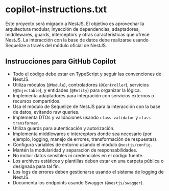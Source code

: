 # copilot-instructions.txt

Este proyecto será migrado a NestJS. El objetivo es aprovechar la arquitectura modular, inyección de dependencias, adaptadores, middlewares, guards, interceptors y otras características que ofrece NestJS. La interacción con la base de datos debe realizarse usando Sequelize a través del módulo oficial de NestJS.

## Instrucciones para GitHub Copilot

- Todo el código debe estar en TypeScript y seguir las convenciones de NestJS.
- Utiliza módulos (`@Module`), controladores (`@Controller`), servicios (`@Injectable`), y entidades (`@Entity`) para organizar la lógica.
- Implementa adaptadores para integración con servicios externos o recursos compartidos.
- Usa el módulo de Sequelize de NestJS para la interacción con la base de datos, evitando raw queries.
- Implementa DTOs y validaciones usando `class-validator` y `class-transformer`.
- Utiliza guards para autenticación y autorización.
- Implementa middlewares e interceptors donde sea necesario (por ejemplo, logging, manejo de errores, transformación de respuestas).
- Configura variables de entorno usando el módulo `@nestjs/config`.
- Mantén la modularidad y separación de responsabilidades.
- No incluir datos sensibles ni credenciales en el código fuente.
- Los archivos estáticos y plantillas deben estar en una carpeta pública o designada para tal fin.
- Los logs de errores deben gestionarse usando el sistema de logging de NestJS.
- Documenta los endpoints usando Swagger (`@nestjs/swagger`).
